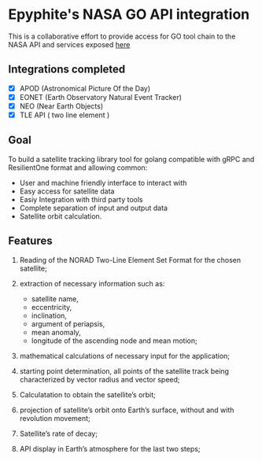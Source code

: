 # Epyphite's NASA GO API integration

This is a collaborative effort to provide access for GO tool chain to the NASA API and services exposed [here](https://api.nasa.gov/)

## Integrations completed

- [x] APOD (Astronomical Picture Of the Day)
- [X] EONET (Earth Observatory Natural Event Tracker)
- [X] NEO (Near Earth Objects)
- [X] TLE API ( two line element )

## Goal

To build a satellite tracking library tool for golang compatible with gRPC and ResilientOne format and allowing common:

- User and machine friendly interface to interact with
- Easy access for satellite data
- Easiy Integration with third party tools
- Complete separation of input and output data
- Satellite orbit calculation.

## Features

1. Reading of the NORAD Two-Line Element Set Format for the chosen satellite;

2. extraction of necessary information such as:
    - satellite name,
    - eccentricity,
    - inclination,
    - argument of periapsis,
    - mean anomaly,
    - longitude of the ascending node and mean motion;

3. mathematical calculations of necessary input for the application;

4. starting point determination, all points of the satellite track being characterized by vector radius and vector speed;

5. Calculatation to obtain the satellite’s orbit;

6. projection of satellite’s orbit onto Earth’s surface, without and with revolution movement;

7. Satellite’s rate of decay;

8. API display in Earth’s atmosphere for the last two steps;
